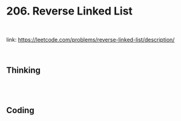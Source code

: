 # 206. Reverse Linked List

<br>

link: https://leetcode.com/problems/reverse-linked-list/description/

<br>

## Thinking

<br>
<br>

## Coding

```java

```